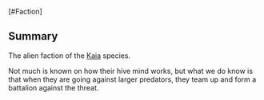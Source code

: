 [#Faction]

## Summary

The alien faction of the [Kaia](../Species/Fauna/Kaia.md) species.

Not much is known on how their hive mind works, but what we do know is that when they are going against larger predators, they team up and form a battalion against the threat.